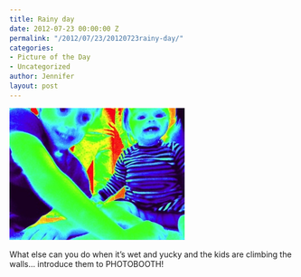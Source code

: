 ```yaml
---
title: Rainy day
date: 2012-07-23 00:00:00 Z
permalink: "/2012/07/23/20120723rainy-day/"
categories:
- Picture of the Day
- Uncategorized
author: Jennifer
layout: post
---
```


[![20120721-230710.jpg](/assets/images/Rainy-day/1342912030000-missing.jpg)](/assets/images/Rainy-day/1342912030000-missing.jpg)

What else can you do when it&#8217;s wet and yucky and the kids are climbing the walls&#8230; introduce them to PHOTOBOOTH!

&nbsp;
